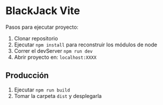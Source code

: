 # BlackJack Vite

Pasos para ejecutar proyecto:

1. Clonar repositorio
2. Ejecutar ```npm install``` para reconstruir los módulos de node
3. Correr el devServer ```npm run dev```
4. Abrir proyecto en: ```localhost:XXXX```

## Producción

1. Ejecutar ```npm run build```
2. Tomar la carpeta ```dist``` y desplegarla
